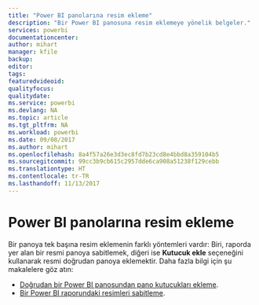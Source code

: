 ```yaml
---
title: "Power BI panolarına resim ekleme"
description: "Bir Power BI panosuna resim eklemeye yönelik belgeler."
services: powerbi
documentationcenter: 
author: mihart
manager: kfile
backup: 
editor: 
tags: 
featuredvideoid: 
qualityfocus: 
qualitydate: 
ms.service: powerbi
ms.devlang: NA
ms.topic: article
ms.tgt_pltfrm: NA
ms.workload: powerbi
ms.date: 09/08/2017
ms.author: mihart
ms.openlocfilehash: 8a4f57a26e3d3ec8fd7b23cd8e4bbd8a359104b5
ms.sourcegitcommit: 99cc3b9cb615c2957dde6ca908a51238f129cebb
ms.translationtype: HT
ms.contentlocale: tr-TR
ms.lasthandoff: 11/13/2017
---
```

# <a name="add-an-image-to-a-power-bi-dashboard"></a>Power BI panolarına resim ekleme
Bir panoya tek başına resim eklemenin farklı yöntemleri vardır: Biri, raporda yer alan bir resmi panoya sabitlemek, diğeri ise **Kutucuk ekle** seçeneğini kullanarak resmi doğrudan panoya eklemektir.  Daha fazla bilgi için şu makalelere göz atın:

* [Doğrudan bir Power BI panosundan pano kutucukları ekleme](service-dashboard-add-widget.md).
* [Bir Power BI raporundaki resimleri sabitleme](service-dashboard-pin-tile-from-report.md).

